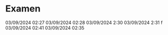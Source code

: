 # Examen
03/09/2024 02:27
03/09/2024 02:28
03/09/2024 2:30
03/09/2024 2:31 f
03/09/2024 02:41
03/09/2024 02:35
